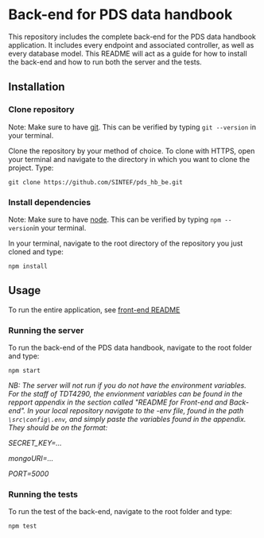 # Back-end for PDS data handbook

This repository includes the complete back-end for the PDS data handbook application. It includes every endpoint and associated controller, as well as every database model. This README will act as a guide for how to install the back-end and how to run both the server and the tests.

## Installation

### Clone repository

Note: Make sure to have [git](https://git-scm.com/). This can be verified by typing ```git --version``` in your terminal.

Clone the repository by your method of choice. To clone with HTTPS, open your terminal and navigate to the directory in which you want to clone the project. Type:
```
git clone https://github.com/SINTEF/pds_hb_be.git
```

### Install dependencies

Note: Make sure to have [node](https://nodejs.org/en/download/). This can be verified by typing ```npm --version```in your terminal.

In your terminal, navigate to the root directory of the repository you just cloned and type:
```
npm install
```

## Usage

To run the entire application, see [front-end README](https://github.com/SINTEF/pds_hb/blob/development/README.md)

### Running the server

To run the back-end of the PDS data handbook, navigate to the root folder and type:
```
npm start
```

_NB: The server will not run if you do not have the environment variables. For the staff of TDT4290, the envionment variables can be found in the repport appendix in the section called "README for Front-end and Back-end". In your local repository navigate to the -env file, found in the path ```\src\config\.env```, and simply paste the variables found in the appendix. They should be on the format:_

_SECRET_KEY=..._

_mongoURI=..._

_PORT=5000_

### Running the tests

To run the test of the back-end, navigate to the root folder and type:
```
npm test
```
